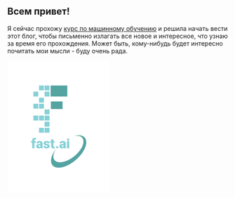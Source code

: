## Всем привет!
Я сейчас прохожу [курс по машинному обучению](https://course.fast.ai/) и решила начать вести этот блог, чтобы письменно излагать все новое и интересное, что узнаю за время его прохождения.
Может быть, кому-нибудь будет интересно почитать мои мысли - буду очень рада. 

![Image of fast.ai logo](images/logo.png)
